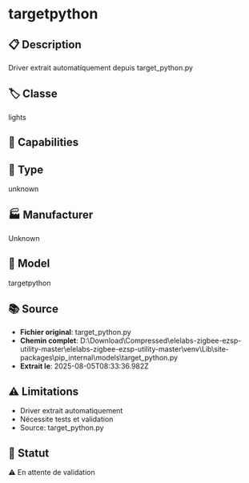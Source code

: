 # targetpython

## 📋 Description
Driver extrait automatiquement depuis target_python.py

## 🏷️ Classe
lights

## 🔧 Capabilities


## 📡 Type
unknown

## 🏭 Manufacturer
Unknown

## 📱 Model
targetpython

## 📚 Source
- **Fichier original**: target_python.py
- **Chemin complet**: D:\Download\Compressed\elelabs-zigbee-ezsp-utility-master\elelabs-zigbee-ezsp-utility-master\venv\Lib\site-packages\pip\_internal\models\target_python.py
- **Extrait le**: 2025-08-05T08:33:36.982Z

## ⚠️ Limitations
- Driver extrait automatiquement
- Nécessite tests et validation
- Source: target_python.py

## 🚀 Statut
⚠️ En attente de validation
